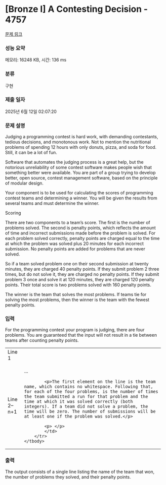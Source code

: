 # [Bronze I] A Contesting Decision - 4757 

[문제 링크](https://www.acmicpc.net/problem/4757) 

### 성능 요약

메모리: 16248 KB, 시간: 136 ms

### 분류

구현

### 제출 일자

2025년 6월 12일 02:07:20

### 문제 설명

<p>Judging a programming contest is hard work, with demanding contestants, tedious decisions, and monotonous work. Not to mention the nutritional problems of spending 12 hours with only donuts, pizza, and soda for food. Still, it can be a lot of fun.</p>

<p>Software that automates the judging process is a great help, but the notorious unreliability of some contest software makes people wish that something better were available. You are part of a group trying to develop better, open source, contest management software, based on the principle of modular design.</p>

<p>Your component is to be used for calculating the scores of programming contest teams and determining a winner. You will be given the results from several teams and must determine the winner.</p>

<p>Scoring</p>

<p>There are two components to a team’s score. The first is the number of problems solved. The second is penalty points, which reflects the amount of time and incorrect submissions made before the problem is solved. For each problem solved correctly, penalty points are charged equal to the time at which the problem was solved plus 20 minutes for each incorrect submission. No penalty points are added for problems that are never solved.</p>

<p>So if a team solved problem one on their second submission at twenty minutes, they are charged 40 penalty points. If they submit problem 2 three times, but do not solve it, they are charged no penalty points. If they submit problem 3 once and solve it at 120 minutes, they are charged 120 penalty points. Their total score is two problems solved with 160 penalty points.</p>

<p>The winner is the team that solves the most problems. If teams tie for solving the most problems, then the winner is the team with the fewest penalty points.</p>

### 입력 

 <p>For the programming contest your program is judging, there are four problems. You are guaranteed that the input will not result in a tie between teams after counting penalty points.</p>

<table class="table table-bordered">
	<tbody>
		<tr>
			<td>Line 1</td>
			<td><nTeams></td>
		</tr>
		<tr>
			<td>Line 2–n+1</td>
			<td>
			<p><Name><p1Sub><p1Time><p2Sub><p2Time>...<p4Time></p>

			<p>The first element on the line is the team name, which contains no whitespace. Following that, for each of the four problems, is the number of times the team submitted a run for that problem and the time at which it was solved correctly (both integers). If a team did not solve a problem, the time will be zero. The number of submissions will be at least one if the problem was solved.</p>

			<p> </p>
			</td>
		</tr>
	</tbody>
</table>

<p> </p>

### 출력 

 <p>The output consists of a single line listing the name of the team that won, the number of problems they solved, and their penalty points.</p>

